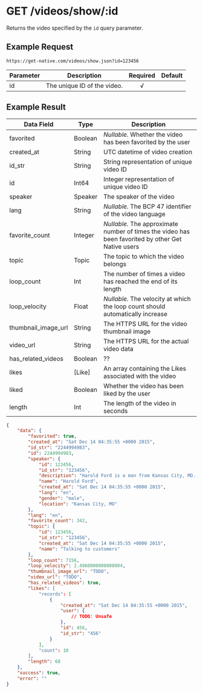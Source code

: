# GET /videos/show/:id

Returns the video specified by the `id` query parameter.

## Example Request

```
https://get-native.com/videos/show.json?id=123456
```

| Parameter   	| Description                         	| Required 	| Default 	|
|-------------	|-------------------------------------	|:--------:	|---------	|
| id          	| The unique ID of the video.          	|     √    	|         	|

## Example Result

| Data Field          | Type        | Description                                                                                        |
|---------------------|-------------|----------------------------------------------------------------------------------------------------|
| favorited           | Boolean     | _Nullable._ Whether the video has been favorited by the user                                       |
| created_at          | String      | UTC datetime of video creation                                                                     |
| id_str              | String      | String representation of unique video ID                                                           |
| id                  | Int64       | Integer representation of unique video ID                                                          |
| speaker             | Speaker     | The speaker of the video                                                                           |
| lang                | String      | _Nullable._ The BCP 47 identifier of the video language                                            |
| favorite_count      | Integer     | _Nullable._ The approximate number of times the video has been favorited by other Get Native users |
| topic               | Topic       | The topic to which the video belongs                                                               |
| loop_count          | Int         | The number of times a video has reached the end of its length                                      |
| loop_velocity       | Float       | _Nullable._ The velocity at which the loop count should automatically increase                     |
| thumbnail_image_url | String      | The HTTPS URL for the video thumbnail image                                                        |
| video_url           | String      | The HTTPS URL for the actual video data                                                            |
| has_related_videos  | Boolean     | ??                                                                                                 |
| likes               | [Like]      | An array containing the Likes associated with the video                                            |
| liked               | Boolean     | Whether the video has been liked by the user                                                       |
| length              | Int         | The length of the video in seconds                                                                 |

```json
{
	"data": {
		"favorited": true,
		"created_at": "Sat Dec 14 04:35:55 +0000 2015",
		"id_str": "2244994983",
		"id": 2244994983,
		"speaker": {
			"id": 123456,
			"id_str": "123456",
			"description": "Harold Ford is a man from Kansas City, MO. He loves the Chiefs and listens to samba.",
			"name": "Harold Ford",
			"created_at": "Sat Dec 14 04:35:55 +0000 2015",
			"lang": "en",
			"gender": "male",
			"location": "Kansas City, MO"
		},
		"lang": "en",
		"favorite_count": 342,
		"topic": {
			"id": 123456,
			"id_str": "123456",
			"created_at": "Sat Dec 14 04:35:55 +0000 2015",
			"name": "Talking to customers"
		},
		"loop_count": 7156,
		"loop_velocity": 2.4960000000000004,
		"thumbnail_image_url": "TODO",
		"video_url": "TODO",
		"has_related_videos": true,
		"likes": [
			"records": [
				{
					"created_at": "Sat Dec 14 04:35:55 +0000 2015",
					"user": {
						// TODO: Unsafe
					},
					"id": 456,
					"id_str": "456"
				}
			],
			"count": 10
		],
		"length": 68
	},
	"success": true,
	"error": ""
}
```
